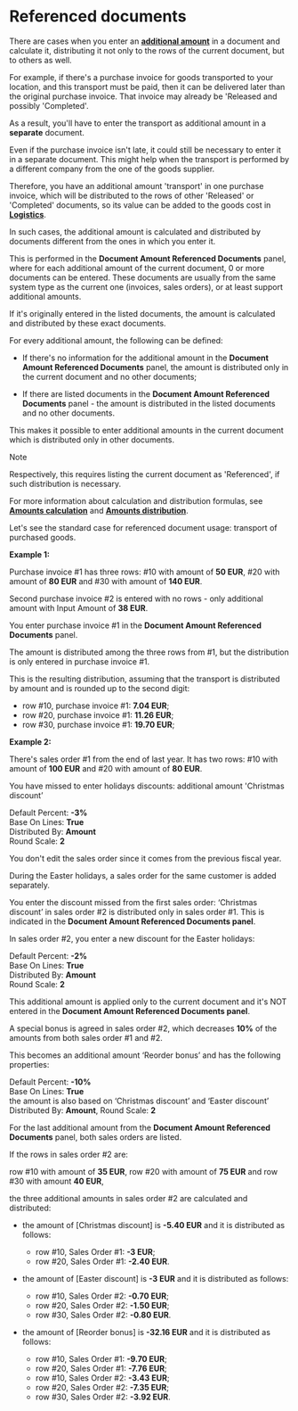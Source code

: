 # Referenced documents

There are cases when you enter an **[additional amount](https://github.com/ErpNetDocs/tech/blob/master/advanced/document-amounts/index.md)** in a document and calculate it, distributing it not only to the rows of the current document, but to others as well. 

For example, if there's a purchase invoice for goods transported to your location, and this transport must be paid, then it can be delivered later than the original purchase invoice. That invoice may already be 'Released and possibly 'Completed'. 

As a result, you'll have to enter the transport as additional amount in a **separate** document.

Even if the purchase invoice isn't late, it could still be necessary to enter it in a separate document. This might help when the transport is performed by a different company from the one of the goods supplier. 

Therefore, you have an additional amount 'transport' in one purchase invoice, which will be distributed to the rows of other 'Released' or 'Completed' documents, so its value can be added to the goods cost in **[Logistics](https://docs.erp.net/tech/modules/logistics/index.html)**.

In such cases, the additional amount is calculated and distributed by documents different from the ones in which you enter it. 

This is performed in the **Document Amount Referenced Documents** panel, where for each additional amount of the current document, 0 or more documents can be entered. These documents are usually from the same system type as the current one (invoices, sales orders), or at least support additional amounts. 

If it's originally entered in the listed documents, the amount is calculated and distributed by these exact documents. 

For every additional amount, the following can be defined:

- If there's no information for the additional amount in the **Document Amount Referenced Documents** panel, the amount is distributed only in the current document and no other documents;

- If there are listed documents in the **Document Amount Referenced Documents** panel - the amount is distributed in the listed documents and no other documents.

This makes it possible to enter additional amounts in the current document which is distributed only in other documents.

> [!NOTE] 
> 
> Respectively, this requires listing the current document as 'Referenced', if such distribution is necessary. 

For more information about calculation and distribution formulas, see **[Amounts calculation](https://docs.erp.net/tech/advanced/document-amounts/amounts-calculation/index.html)** and **[Amounts distribution](https://docs.erp.net/tech/advanced/document-amounts/amounts-distribution/index.html)**.

Let's see the standard case for referenced document usage: transport of purchased goods. 

**Example 1:**

Purchase invoice #1 has three rows: #10 with amount of **50 EUR**, #20 with amount of **80 EUR** and #30 with amount of **140 EUR**. 

Second purchase invoice #2 is entered with no rows - only additional amount with Input Amount of **38 EUR**. 

You enter purchase invoice #1 in the **Document Amount Referenced Documents** panel.

The amount is distributed among the three rows from #1, but the distribution is only entered in purchase invoice #1. 

This is the resulting distribution, assuming that the transport is distributed by amount and is rounded up to the second digit:

- row #10, purchase invoice #1: **7.04 EUR**; <br>
- row #20, purchase invoice #1: **11.26 EUR**; <br>
- row #30, purchase invoice #1: **19.70 EUR**; <br>

**Example 2:**

There's sales order #1 from the end of last year. It has two rows: #10 with amount of **100 EUR** and #20 with amount of **80 EUR**. 

You have missed to enter holidays discounts: additional amount 'Christmas discount’

Default Percent: **-3%** <br> Base On Lines: **True** <br>  Distributed By: **Amount** <br>  Round Scale: **2** 

You don't edit the sales order since it comes from the previous fiscal year. 

During the Easter holidays, a sales order for the same customer is added separately.

You enter the discount missed from the first sales order: ‘Christmas discount’ in sales order #2 is distributed only in sales order #1. This is indicated in the **Document Amount Referenced Documents panel**. 

In sales order #2, you enter a new discount for the Easter holidays:

Default Percent: **-2%** <br> Base On Lines: **True** <br>  Distributed By: **Amount** <br> Round Scale: **2** 

This additional amount is applied only to the current document and it's NOT entered in the **Document Amount Referenced Documents panel**. 

A special bonus is agreed in sales order #2, which decreases **10%** of the amounts from both sales order #1 and #2. 

This becomes an additional amount ‘Reorder bonus’ and has the following properties: 

Default Percent: **-10%** <br>
Base On Lines: **True** <br>
the amount is also based on ‘Christmas discount’ and ‘Easter discount’ <br> 
Distributed By: **Amount**, Round Scale: **2**

For the last additional amount from the **Document Amount Referenced Documents** panel, both sales orders are listed.

If the rows in sales order #2 are: 

row #10 with amount of **35 EUR**, row #20 with amount of **75 EUR** and row #30 with amount **40 EUR**, 

the three additional amounts in sales order #2 are calculated and distributed:

- the amount of [Christmas discount] is **-5.40 EUR** and it is distributed as follows:

    - row #10, Sales Order #1: **-3 EUR**;<br>
    - row #20, Sales Order #1: **-2.40 EUR**.

- the amount of [Easter discount] is **-3 EUR** and it is distributed as follows:

    - row #10, Sales Order #2: **-0.70 EUR**;
    - row #20, Sales Order #2: **-1.50 EUR**;
    - row #30, Sales Order #2: **-0.80 EUR**.

- the amount of [Reorder bonus] is **-32.16 EUR** and it is distributed as follows:

    - row #10, Sales Order #1: **-9.70 EUR**;
    - row #20, Sales Order #1: **-7.76 EUR**;
    - row #10, Sales Order #2: **-3.43 EUR**;
    - row #20, Sales Order #2: **-7.35 EUR**;
    - row #30, Sales Order #2: **-3.92 EUR**.
